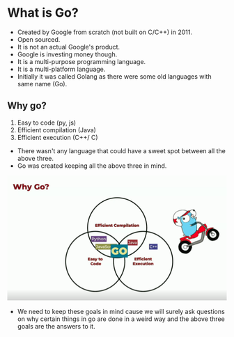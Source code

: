 # What is Go?

- Created by Google from scratch (not built on C/C++) in 2011.
- Open sourced.
- It is not an actual Google's product.
- Google is investing money though.
- It is a multi-purpose programming language.
- It is a multi-platform language.
- Initially it was called Golang as there were some old languages with same name (Go).

## Why go?

1. Easy to code (py, js)
2. Efficient compilation (Java)
3. Efficient execution (C++/ C)

- There wasn't any language that could have a sweet spot between all the above three.
- Go was created keeping all the above three in mind.

![alt text](images/image1.png)

- We need to keep these goals in mind cause we will surely ask questions on why certain things in go are done in a weird way and the above three goals are the answers to it.
